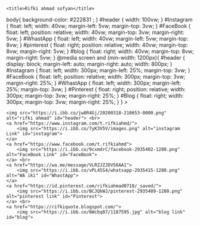 <html lang="en"><head>
    <meta charset="UTF-8">
    <meta name="viewport" content="width=device-width, initial-scale=1.0">
    <link rel="stylesheet" href="main.css">
    <link rel="icon" href="images/cyra.png">

    <title>Rifki ahmad sofyan</title>

<body class="body" bg color= #222831

  <style>
      body{
      background-color: #222831 ;
  }
    
  #header {
     width: 100vw;
  }

  #Instagram {
      float: left;
      width: 40vw;
      margin-left: 5vw;
      margin-top: 3vw;
  }

  #FaceBook {
      float: left;
      position: relative;
      width: 40vw;
      margin-top: 3vw;
      margin-right: 5vw;
  }

  #WhastApp {
      float: left;
      width: 40vw;
      margin-left: 5vw;
      margin-top: 8vw;
  }

  #pinterest {
      float: right;
      position: relative;
      width: 40vw;
      margin-top: 8vw;
      margin-right: 5vw;
  }

  #blog {
     float: right;
     width: 40vw;
     margin-top: 8vw;
     margin-right: 5vw;
  }

  @media screen and (min-width: 1200px){
      #header {
           display: block;
           margin-left: auto;
           margin-right: auto;
           width: 800px;
       }

       #Instagram {
           float: left;
           width: 300px;
           margin-left: 25%;
           margin-top: 3vw;
       }

       #FaceBook {
           float: left;
           position: relative;
           width: 300px;
           margin-top: 3vw;
           margin-right: 25%;
       }

       #WhastApp {
          float: left;
          width: 300px;
          margin-left: 25%;
          margin-top: 3vw;
      }
       #Pinterest {
         float: right;
         position: relative;
         width: 300px;
         margin-top: 3vw;
         margin-right: 25%;
      }

      #Blog {
        float: right;
        width: 300px;
        margin-top: 3vw;
        margin-right: 25%;
      }

  }

</style>>

    <img src="https://i.ibb.co/jw8R4Gj/20200318-210653-0000.png" alt="rifki ahmad" id="header"> <br>
    <a href="https://www.instagram.com/t.rifkiahmd/">
        <img src="https://i.ibb.co/7yK3V5V/images.png" alt="instagram Link" id="instagram">
    </a>
    <a href="https://www.facebook.com/t.rifkiahmd">
        <img src="https://i.ibb.co/9cxmdrC/facebook-2935402-1280.png" alt="FaceBook Link" id="FaceBook">
    </a> <br>
    <a href="https://wa.me/message/VLRZJZJDV56AA1">
        <img src="https://i.ibb.co/vPL45S4/whatsapp-2935415-1280.png" alt="WA iki" id="WhastApp">
    </a>
    <a href="https://id.pinterest.com/rifkiahmad0718/_saved/">
        <img src="https://i.ibb.co/BCJQkWJ/pinterest-2935409-1280.png" alt="pinterest link" id="Pinterest">
    </a> <br>
    <a href="https://rifkiquote.blogspot.com/">
        <img src="https://i.ibb.co/6Wcbq87/1187595.jpg" alt="blog link" id="blog">
